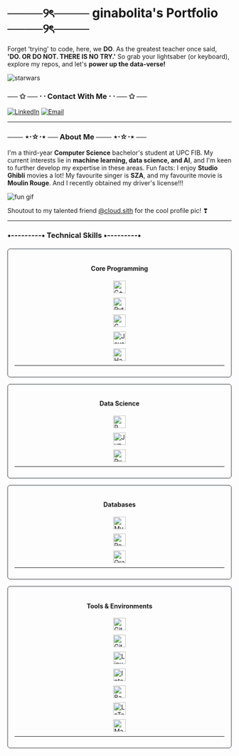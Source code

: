 # ────୨ৎ──── ginabolita's Portfolio ────୨ৎ────

Forget 'trying' to code, here, we **DO**. As the greatest teacher once said, **'DO. OR DO NOT. THERE IS NO TRY.'** So grab your lightsaber (or keyboard), explore my repos, and let's **power up the data-verse\!**

![starwars](https://media0.giphy.com/media/v1.Y2lkPTc5MGI3NjExcXdqdHc2OGVkZzZqOGQ5MXc0Y3dvMjFlMjVqYWhqYTdwMGM5N3N5NiZlcD12MV9pbnRlcm5hbF9naWZfYnlfaWQmY3Q9Zw/3ohuPp7uWLgTdU83iU/giphy.gif)

### ── ✩ ── ⋅ ⋅ Contact With Me ⋅ ⋅ ── ✩ ──
[![LinkedIn](https://img.shields.io/badge/LinkedIn-0077B5?style=for-the-badge&logo=linkedin&logoColor=white)](https://www.linkedin.com/in/gina-escofet-gonzalez)
[![Email](https://img.shields.io/badge/Email-D14836?style=for-the-badge&logo=gmail&logoColor=white)](mailto:ginaescofet8@gmail.com)

-----

### ─── ⋆⋅☆⋅⋆ ── About Me ─── ⋆⋅☆⋅⋆ ──
I'm a third-year **Computer Science** bachelor's student at UPC FIB. My current interests lie in **machine learning, data science, and AI**, and I'm keen to further develop my expertise in these areas.
Fun facts: I enjoy **Studio Ghibli** movies a lot! My favourite singer is **SZA**, and my favourite movie is **Moulin Rouge**. And I recently obtained my driver's license!!!


![fun gif](https://media0.giphy.com/media/v1.Y2lkPTc5MGI3NjExNTZ6bDU0a3Nvc25hcW53dGR3N3NuMGhxdDY2cm03NzlzYXl5YjV1OSZlcD12MV9pbnRlcm5hbF9naWZfYnlfaWQmY3Q9cw/SSFuh2v8zQZGibJKn0/giphy.gif)

Shoutout to my talented friend [@cloud.sith](https://www.instagram.com/cloud.sith) for the cool profile pic! ❣

-----

### •---------• Technical Skills •---------•
<div style="display: flex; flex-direction: column; gap: 15px; margin-top: 20px;">
  <div style="border: 1px solid #30363d; border-radius: 6px; padding: 15px;">
    <h4 align="center">Core Programming</h4>
    <div style="display: flex; flex-direction: column; gap: 10px; align-items: center; margin-bottom: 10px;">
      <img src="https://cdn.jsdelivr.net/gh/devicons/devicon/icons/cplusplus/cplusplus-original.svg" width="28" title="C++" />
      <img src="https://cdn.jsdelivr.net/gh/devicons/devicon/icons/python/python-original.svg" width="28" title="Python" />
      <img src="https://cdn.jsdelivr.net/gh/devicons/devicon/icons/c/c-original.svg" width="28" title="C" />
      <img src="https://cdn.jsdelivr.net/gh/devicons/devicon/icons/java/java-original.svg" width="28" title="Java" />
      <img src="https://cdn.jsdelivr.net/gh/devicons/devicon/icons/haskell/haskell-original.svg" width="28" title="Haskell" />
    </div>
    <hr style="border-color: #30363d; margin: 10px 0;">
  </div>

  <div style="border: 1px solid #30363d; border-radius: 6px; padding: 15px;">
    <h4 align="center">Data Science</h4>
    <div style="display: flex; flex-direction: column; gap: 10px; align-items: center; margin-bottom: 10px;">
      <img src="https://cdn.jsdelivr.net/gh/devicons/devicon/icons/r/r-original.svg" width="28" title="R" />
      <img src="https://cdn.jsdelivr.net/gh/devicons/devicon/icons/jupyter/jupyter-original.svg" width="28" title="Jupyter" />
      <img src="https://cdn.jsdelivr.net/gh/devicons/devicon/icons/pycharm/pycharm-original.svg" width="28" title="PyCharm" />
    </div>
    <hr style="border-color: #30363d; margin: 10px 0;">
  </div>

  <div style="border: 1px solid #30363d; border-radius: 6px; padding: 15px;">
    <h4 align="center">Databases</h4>
    <div style="display: flex; flex-direction: column; gap: 10px; align-items: center; margin-bottom: 10px;">
      <img src="https://cdn.jsdelivr.net/gh/devicons/devicon/icons/mysql/mysql-original.svg" width="28" title="MySQL" />
      <img src="https://cdn.jsdelivr.net/gh/devicons/devicon/icons/postgresql/postgresql-original.svg" width="28" title="PostgreSQL" />
      <img src="https://cdn.jsdelivr.net/gh/devicons/devicon/icons/oracle/oracle-original.svg" width="28" title="Oracle" />
    </div>
    <hr style="border-color: #30363d; margin: 10px 0;">
  </div>

  <div style="border: 1px solid #30363d; border-radius: 6px; padding: 15px;">
    <h4 align="center">Tools & Environments</h4>
    <div style="display: flex; flex-direction: column; gap: 10px; align-items: center; margin-bottom: 10px;">
      <img src="https://cdn.jsdelivr.net/gh/devicons/devicon/icons/git/git-original.svg" width="28" title="Git" />
      <img src="https://cdn.jsdelivr.net/gh/devicons/devicon/icons/github/github-original.svg" width="28" title="GitHub" />
      <img src="https://cdn.jsdelivr.net/gh/devicons/devicon/icons/linux/linux-original.svg" width="28" title="Linux" />
      <img src="https://cdn.jsdelivr.net/gh/devicons/devicon/icons/intellij/intellij-original.svg" width="28" title="IntelliJ IDEA" />
      <img src="https://cdn.jsdelivr.net/gh/devicons/devicon/icons/bash/bash-original.svg" width="28" title="Bash" />
      <img src="https://cdn.jsdelivr.net/gh/devicons/devicon/icons/latex/latex-original.svg" width="28" title="LaTeX" />
      <img src="https://cdn.jsdelivr.net/gh/devicons/devicon/icons/markdown/markdown-original.svg" width="28" title="Markdown" />
    </div>
    <hr style="border-color: #30363d; margin: 10px 0;">
  </div>
